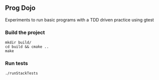 ## Prog Dojo

Experiments to run basic programs with a TDD driven practice using gtest 

### Build the project

```
mkdir build/
cd build && cmake ..
make
```

### Run tests 

```
./runStackTests
```